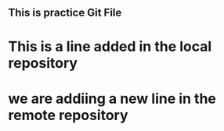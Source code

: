## This is practice Git File ##
# This is a line added in the local repository


# we are addiing a new line in the remote repository